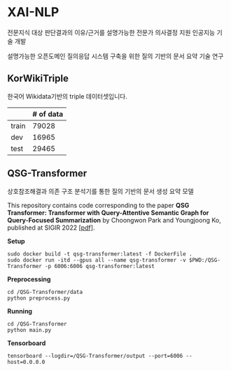 # XAI-NLP
전문지식 대상 판단결과의 이유/근거를 설명가능한 전문가 의사결정 지원 인공지능 기술 개발

설명가능한 오픈도메인 질의응답 시스템 구축을 위한 질의 기반의 문서 요약 기술 연구


## **KorWikiTriple**

한국어 Wikidata기반의 triple 데이터셋입니다.

|  | # of data |
|-------------|-------------|
| train | 79028 |
| dev | 16965 |
| test | 29465 |


## **QSG-Transformer**

상호참조해결과 의존 구조 분석기를 통한 질의 기반의 문서 생성 요약 모델

This repository contains code corresponding to the paper **QSG Transformer: Transformer with Query-Attentive Semantic Graph for Query-Focused Summarization** by Choongwon Park and Youngjoong Ko, published at SIGIR 2022 [\[pdf\]].

**Setup**
```
sudo docker build -t qsg-transformer:latest -f DockerFile .
sudo docker run -itd --gpus all --name qsg-transformer -v $PWD:/QSG-Transformer -p 6006:6006 qsg-transformer:latest
```

**Preprocessing**
```
cd /QSG-Transformer/data
python preprocess.py
```

**Running**
```
cd /QSG-Transformer
python main.py
```

**Tensorboard**
```
tensorboard --logdir=/QSG-Transformer/output --port=6006 --host=0.0.0.0
```
[\[pdf\]]:https://dl.acm.org/doi/pdf/10.1145/3477495.3531901
